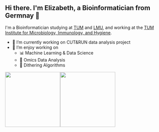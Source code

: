 ## Hi there. I'm Elizabeth, a Bioinformatician from Germnay 👋

I'm a Bioinformatician studying at [TUM](https://www.tum.de/en/) and [LMU](https://www.lmu.de/en/), and working at the [TUM Institute for Microbiology, Immunology, and Hygiene](https://www.mri.tum.de/mikrobiologie).

<!-- **Elizabeth-Flx/elizabeth-flx** is a ✨ _special_ ✨ repository because its `README.md` (this file) appears on your GitHub profile. -->

<!-- Here are some ideas to get you started: -->

- 🔭 I’m currently working on CUT&RUN data analysis project
- 🌱 I’m enjoy working on 
    - 📊 Machine Learning & Data Science
    - 🧬 Omics Data Analysis
    - 🏁 Dithering Algorithms



<div style="display: flex; align-items: center;">
  <img src="https://github-readme-stats.vercel.app/api/top-langs/?username=elizabeth-flx&theme=tokyonight&show_icons=true&hide_border=true&layout=compact&&hide=jupyter%20notebook" style="height: 180px;"/>
  <img src="https://github-readme-streak-stats.herokuapp.com/?user=elizabeth-flx&theme=tokyonight&hide_border=true" style="height: 180px;"/>
</div>

<!-- - 👯 I’m looking to collaborate on ...
- 🤔 I’m looking for help with ...
- 💬 Ask me about ...
- 📫 How to reach me: ...
- 😄 Pronouns: she/her
- ⚡ Fun fact: ... -->

<!-- 
### Programming Languages



### Skills:

[![NumPy](https://img.shields.io/badge/NumPy-4DABCF?logo=numpy&logoColor=fff)](#)
[![Pandas](https://img.shields.io/badge/Pandas-150458?logo=pandas&logoColor=fff)](#)
![Tensorflow](https://img.shields.io/badge/TensorFlow-FF3F06?style=for-the-badge&logo=tensorflow&logoColor=white)
![Keras](https://img.shields.io/badge/Keras-%23D00000.svg?style=for-the-badge&logo=Keras&logoColor=white)
![Pytorch](https://img.shields.io/badge/PyTorch-EE4C2C?style=for-the-badge&logo=pytorch&logoColor=white)
![DESeq2](https://img.shields.io/badge/DESeq2-00a843?style=for-the-badge&logo=R&logoColor=white) 

-->